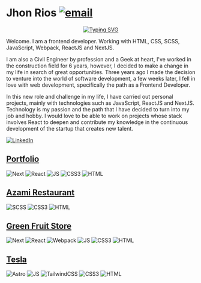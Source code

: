 # Jhon Rios [![email](https://img.shields.io/static/v1?label=email&message=r.jhonf@gmail.com&color=00bd95)](mailto:r.jhonf@gmail.com)&nbsp;

<p align="center">
  <a href="https://git.io/typing-svg"><img src="https://readme-typing-svg.herokuapp.com?font=Fira+Code&pause=1000&color=00bd95&width=650&lines=Jhon+Rios+-+Frontend+Developer;HTML+%2F+CSS+%2F+SaSS+%2F+JavaScript+%2F+React.js+%2F+Next.js" alt="Typing SVG" /></a>
</p>

Welcome. I am a frontend developer. Working with HTML, CSS, SCSS, JavaScript, Webpack, ReactJS and NextJS.

I am also a Civil Engineer by profession and a Geek at heart, I've worked in the construction field for 6 years, however, I decided to make a change in my life in search of great opportunities. Three years ago I made the decision to venture into the world of software development, a few weeks later, I fell in love with web development, specifically the path as a Frontend Developer.

In this new role and challenge in my life, I have carried out personal projects, mainly with technologies such as JavaScript, ReactJS and NextJS. Technology is my passion and the path that I have decided to turn into my job and hobby. I would love to be able to work on projects whose stack involves React to deepen and contribute my knowledge in the continuous development of the startup that creates new talent.

[![LinkedIn](https://img.shields.io/badge/LinkedIn-Social%20Media-%230A66C2?logo=linkedin
)](https://www.linkedin.com/in/jhon-rios-galindez/)&nbsp;

## [Portfolio](https://jhonriosportfolio.vercel.app/)

![Next](https://img.shields.io/badge/NextJS-Framework-000000?logo=next.js)
![React](https://img.shields.io/badge/ReactJS-Library-61DAFB?logo=react)
![JS](https://img.shields.io/badge/JavaScript-Language-F7DF1E?logo=javascript)
![CSS3](https://img.shields.io/badge/CSS5-Cascading%20Style%20Sheets-1572B6?logo=css3)
![HTML](https://img.shields.io/badge/HTML5-Foundation%20Code%20v5-E34F26?logo=html5)

## [Azami Restaurant](https://jhon-rios-azami-restaurant.netlify.app/)

![SCSS](https://img.shields.io/badge/SCSS-Preprocessor%20CSS-%23CC6699?logo=sass)
![CSS3](https://img.shields.io/badge/CSS5-Cascading%20Style%20Sheets-1572B6?logo=css3)
![HTML](https://img.shields.io/badge/HTML5-Foundation%20Code%20v5-E34F26?logo=html5)

## [Green Fruit Store](https://green-fruit-store.vercel.app/)

![Next](https://img.shields.io/badge/NextJS-Framework-000000?logo=next.js)
![React](https://img.shields.io/badge/ReactJS-Library-61DAFB?logo=react)
![Webpack](https://img.shields.io/badge/Webpack-Module%20Bundler-8DD6F9?logo=webpack)
![JS](https://img.shields.io/badge/JavaScript-Language-F7DF1E?logo=javascript)
![CSS3](https://img.shields.io/badge/CSS5-Cascading%20Style%20Sheets-1572B6?logo=css3)
![HTML](https://img.shields.io/badge/HTML5-Foundation%20Code%20v5-E34F26?logo=html5)

## [Tesla](https://jhonrios-tesla-landing.netlify.app/)

![Astro](https://img.shields.io/badge/Astro-Framework-%23BC52EE?logo=astro)
![JS](https://img.shields.io/badge/JavaScript-Language-F7DF1E?logo=javascript)
![TailwindCSS](https://img.shields.io/badge/TailwindCSS-Framework%20CSS-%2306B6D4?logo=tailwindcss)
![CSS3](https://img.shields.io/badge/CSS5-Cascading%20Style%20Sheets-1572B6?logo=css3)
![HTML](https://img.shields.io/badge/HTML5-Foundation%20Code%20v5-E34F26?logo=html5)


